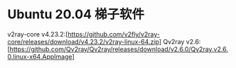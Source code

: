# Ubuntu 20.04 梯子软件
v2ray-core v4.23.2:[https://github.com/v2fly/v2ray-core/releases/download/v4.23.2/v2ray-linux-64.zip]
Qv2ray v2.6:[https://github.com/Qv2ray/Qv2ray/releases/download/v2.6.0/Qv2ray.v2.6.0.linux-x64.AppImage]
